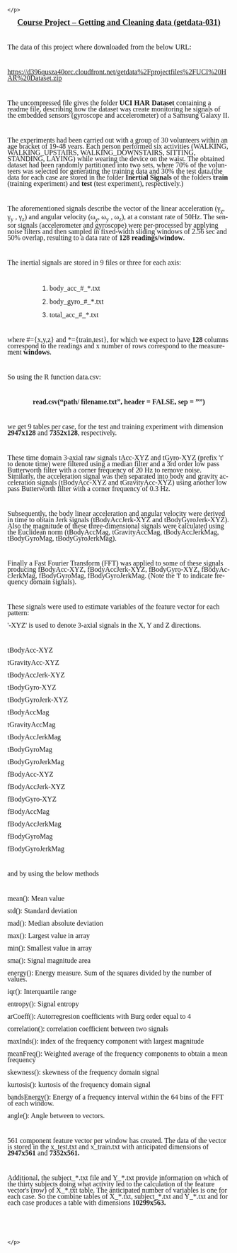 <html>
<head>
	<meta http-equiv="content-type" content="text/html; charset=windows-1252"/>
	<title></title>
	<meta name="generator" content="LibreOffice 4.4.3.2 (Windows)"/>
	<meta name="created" content="2015-08-17T13:34:58.022000000"/>
	<meta name="changed" content="2015-08-19T21:40:45.693000000"/>
	
</head>
<body lang="el-GR" dir="ltr">
<div title="header">
	<p lang="en-US" align="center" style="margin-bottom: 0.5cm; line-height: 100%">
	<br/>

	</p>
</div>
<p lang="en-US" align="center" style="margin-bottom: 0cm; line-height: 100%">
<font face="Times New Roman, serif"><font size="4" style="font-size: 14pt"><u><b><span lang="en-US">Course
Project &ndash; Getting and Cleaning data (</span>getdata-031<span lang="en-US">)</span></b></u></font></font></p>
<p lang="en-US" style="margin-bottom: 0cm; line-height: 100%"><br/>

</p>
<p style="margin-bottom: 0cm; line-height: 100%"><font face="Times New Roman, serif"><font size="3" style="font-size: 12pt"><span lang="en-US">The
data of </span><span lang="en-US">t</span><span lang="en-US">his
project where downloaded from the below URL:</span> </font></font>
</p>
<p style="margin-bottom: 0cm; line-height: 100%"><br/>

</p>
<p style="margin-bottom: 0cm; line-height: 100%"><font face="Times New Roman, serif"><font size="3" style="font-size: 12pt"><a href="https://d396qusza40orc.cloudfront.net/getdata%2Fprojectfiles%2FUCI%20HAR%20Dataset.zip">https://d396qusza40orc.cloudfront.net/getdata%2Fprojectfiles%2FUCI%20HAR%20Dataset.zip</a>
</font></font>
</p>
<p style="margin-bottom: 0cm; line-height: 100%"><br/>

</p>
<p style="margin-bottom: 0cm; line-height: 100%"><font face="Times New Roman, serif"><font size="3" style="font-size: 12pt">	<span lang="en-US">The
uncompressed file gives </span><span lang="en-US">the folder </span><span lang="en-US"><b>UCI
HAR </b></span><span lang="en-US"><b>Dataset</b></span><span lang="en-US"><b>
</b></span><span lang="en-US"><span style="font-weight: normal">containing
a readme file, describing </span></span><span lang="en-US"><span style="font-weight: normal">how
the dataset was create monitoring </span></span><span lang="en-US"><span style="font-weight: normal">he
signals</span></span><span lang="en-US"><span style="font-weight: normal">
of the </span></span><span lang="en-US"><span style="font-weight: normal">embedded</span></span><span lang="en-US"><span style="font-weight: normal">
sensors (</span></span><span lang="en-US"><span style="font-weight: normal">gyroscope</span></span><span lang="en-US"><span style="font-weight: normal">
and </span></span><span lang="en-US"><span style="font-weight: normal">accelerometer</span></span><span lang="en-US"><span style="font-weight: normal">)
of a Samsung Galaxy II.</span></span></font></font></p>
<p lang="en-US" style="margin-bottom: 0cm; font-weight: normal; line-height: 100%">
<br/>

</p>
<p lang="en-US" style="margin-bottom: 0cm; font-weight: normal; line-height: 100%">
<font face="Times New Roman, serif"><font size="3" style="font-size: 12pt">	The
experiments had been carried out with a group of 30 volunteers within
an age bracket of 19-48 years. Each person performed six activities
(WALKING, WALKING_UPSTAIRS, WALKING_DOWNSTAIRS, SITTING, STANDING,
LAYING) while wearing the device on the waist. The obtained dataset
had been randomly partitioned into two sets, where 70% of the
volunteers was selected for generating the training data and 30% the
test data.(the data for each case are stored in the folder <b>Inertial
Signals</b> of the folders <b>train </b>(training experiment) and
<b>test</b> (test experiment), respectively.)</font></font></p>
<p lang="en-US" style="margin-bottom: 0cm; font-weight: normal; line-height: 100%">
<br/>

</p>
<p style="margin-bottom: 0cm; line-height: 100%"><a name="tw-target-text"></a>
<font face="Times New Roman, serif"><font size="3" style="font-size: 12pt"><span lang="en-US"><span style="font-weight: normal">	The
aforementioned signals describe the vector of the linear acceleration
</span></span><span lang="en-US"><span style="font-weight: normal">(</span></span><span lang="el-GR"><span style="font-weight: normal">&gamma;</span></span><sub><span lang="el-GR"><span style="font-weight: normal">&chi;</span></span></sub><span lang="el-GR"><span style="font-weight: normal">,
&gamma;</span></span><sub><span lang="en-US"><span style="font-weight: normal">y</span></span></sub><span lang="en-US"><span style="font-weight: normal">
, </span></span><span lang="el-GR"><span style="font-weight: normal">&gamma;</span></span><sub><span lang="en-US"><span style="font-weight: normal">z</span></span></sub><span lang="en-US"><span style="font-weight: normal">)
and angular velocity (</span></span><span lang="el-GR"><span style="font-weight: normal">&omega;</span></span><sub><span lang="el-GR"><span style="font-weight: normal">&chi;</span></span></sub><span lang="el-GR"><span style="font-weight: normal">,
&omega;</span></span><sub><span lang="en-US"><span style="font-weight: normal">y</span></span></sub><span lang="en-US"><span style="font-weight: normal">
, </span></span><span lang="el-GR"><span style="font-weight: normal">&omega;</span></span><sub><span lang="en-US"><span style="font-weight: normal">z</span></span></sub><span lang="en-US"><span style="font-weight: normal">),
at a constant rate of 50Hz. The sensor signals (accelerometer and
gyroscope) were per-processed by applying noise filters and then
sampled in fixed-width sliding windows of 2.56 sec and 50% overlap,
</span></span><span lang="en-US"><span style="font-weight: normal">resulting
to a data rate of </span></span><span lang="en-US"><b>128
readings/window</b></span><span lang="en-US"><span style="font-weight: normal">.</span></span></font></font></p>
<p lang="en-US" style="margin-bottom: 0cm; font-weight: normal; line-height: 100%">
<br/>

</p>
<p lang="en-US" style="margin-bottom: 0cm; font-weight: normal; line-height: 100%">
<font face="Times New Roman, serif"><font size="3" style="font-size: 12pt">The
inertial signals are stored in 9 files or three for each axis:</font></font></p>
<p lang="en-US" style="margin-bottom: 0cm; font-weight: normal; line-height: 100%">
<br/>

</p>
<ol>
	<ol>
		<ol>
			<ol>
				<li/>
<p lang="en-US" style="margin-bottom: 0cm; font-weight: normal; line-height: 100%">
				<font face="Times New Roman, serif"><font size="3" style="font-size: 12pt">body_acc_#_*.txt</font></font></p>
				<li/>
<p lang="en-US" style="margin-bottom: 0cm; font-weight: normal; line-height: 100%">
				<font face="Times New Roman, serif"><font size="3" style="font-size: 12pt">body_gyro_#_*.txt</font></font></p>
				<li/>
<p lang="en-US" style="margin-bottom: 0cm; font-weight: normal; line-height: 100%">
				<font face="Times New Roman, serif"><font size="3" style="font-size: 12pt">total_acc_#_*.txt</font></font></p>
			</ol>
		</ol>
	</ol>
</ol>
<p lang="en-US" style="margin-bottom: 0cm; font-weight: normal; line-height: 100%">
<br/>

</p>
<p style="margin-bottom: 0cm; line-height: 100%"><a name="tw-target-text2"></a>
<font face="Times New Roman, serif"><font size="3" style="font-size: 12pt"><span lang="en-US"><span style="font-weight: normal">where
#={x,y,z} and *={train,test}, </span></span><span lang="en-US">for
which we expect to have </span><span lang="en-US"><b>128</b></span><span lang="en-US">
columns </span><span lang="en-US">correspond to the readings </span><span lang="en-US">and
x number of rows correspond to the measurement </span><span lang="en-US"><b>windows</b></span><span lang="en-US"><span style="font-weight: normal">.</span></span></font></font></p>
<p lang="en-US" style="margin-bottom: 0cm; font-weight: normal; line-height: 100%">
<br/>

</p>
<p lang="en-US" style="margin-bottom: 0cm; font-weight: normal; line-height: 100%">
<font face="Times New Roman, serif"><font size="3" style="font-size: 12pt">So
using the R function data.csv:</font></font></p>
<p lang="en-US" style="margin-bottom: 0cm; font-weight: normal; line-height: 100%">
<br/>

</p>
<p align="center" style="margin-bottom: 0cm; line-height: 100%"><font face="Times New Roman, serif"><font size="3" style="font-size: 12pt"><b><span lang="en-US">read.csv(&ldquo;path/
filename.txt&rdquo;, header = FALSE, sep = &rdquo;&rdquo;</span><span lang="en-US">)</span></b></font></font></p>
<p lang="en-US" style="margin-bottom: 0cm; font-weight: normal; line-height: 100%">
<br/>

</p>
<p style="margin-bottom: 0cm; line-height: 100%"><font face="Times New Roman, serif"><font size="3" style="font-size: 12pt"><span lang="en-US"><span style="font-weight: normal">w</span></span><span lang="en-US"><span style="font-weight: normal">e
get 9 tables per case, for the test and training experiment with
dimension </span></span><span lang="en-US"><b>29</b></span><span lang="en-US"><b>47</b></span><span lang="en-US"><b>x128</b></span><span lang="en-US"><span style="font-weight: normal">
and </span></span><span lang="en-US"><b>7352x128</b></span><span lang="en-US"><span style="font-weight: normal">,
respectively.</span></span></font></font></p>
<p lang="en-US" style="margin-bottom: 0cm; font-weight: normal; line-height: 100%">
<br/>

</p>
<p lang="en-US" style="margin-bottom: 0cm; font-weight: normal; line-height: 100%">
<font face="Times New Roman, serif"><font size="3" style="font-size: 12pt">	These
time domain 3-axial raw signals tAcc-XYZ and tGyro-XYZ (prefix 't' to
denote time) were filtered using a median filter and a 3rd order low
pass Butterworth filter with a corner frequency of 20 Hz to remove
noise. Similarly, the acceleration signal was then separated into
body and gravity acceleration signals (tBodyAcc-XYZ and
tGravityAcc-XYZ) using another low pass Butterworth filter with a
corner frequency of 0.3 Hz. </font></font>
</p>
<p lang="en-US" style="margin-bottom: 0cm; font-weight: normal; line-height: 100%">
<br/>

</p>
<p lang="en-US" style="margin-bottom: 0cm; font-weight: normal; line-height: 100%">
<font face="Times New Roman, serif"><font size="3" style="font-size: 12pt">	Subsequently,
the body linear acceleration and angular velocity were derived in
time to obtain Jerk signals (tBodyAccJerk-XYZ and tBodyGyroJerk-XYZ).
Also the magnitude of these three-dimensional signals were calculated
using the Euclidean norm (tBodyAccMag, tGravityAccMag,
tBodyAccJerkMag, tBodyGyroMag, tBodyGyroJerkMag). </font></font>
</p>
<p lang="en-US" style="margin-bottom: 0cm; font-weight: normal; line-height: 100%">
<br/>

</p>
<p lang="en-US" style="margin-bottom: 0cm; font-weight: normal; line-height: 100%">
<font face="Times New Roman, serif"><font size="3" style="font-size: 12pt">	Finally
a Fast Fourier Transform (FFT) was applied to some of these signals
producing fBodyAcc-XYZ, fBodyAccJerk-XYZ, fBodyGyro-XYZ,
fBodyAccJerkMag, fBodyGyroMag, fBodyGyroJerkMag. (Note the 'f' to
indicate frequency domain signals). </font></font>
</p>
<p lang="en-US" style="margin-bottom: 0cm; font-weight: normal; line-height: 100%">
<br/>

</p>
<p lang="en-US" style="margin-bottom: 0cm; font-weight: normal; line-height: 100%">
<font face="Times New Roman, serif"><font size="3" style="font-size: 12pt">	These
signals were used to estimate variables of the feature vector for
each pattern:  </font></font>
</p>
<p lang="en-US" style="margin-bottom: 0cm; font-weight: normal; line-height: 100%">
<font face="Times New Roman, serif"><font size="3" style="font-size: 12pt">'-XYZ'
is used to denote 3-axial signals in the X, Y and Z directions.</font></font></p>
<p lang="en-US" style="margin-bottom: 0cm; font-weight: normal; line-height: 100%">
<br/>

</p>
<p lang="en-US" style="margin-bottom: 0cm; font-weight: normal; line-height: 100%">
<font face="Times New Roman, serif"><font size="3" style="font-size: 12pt">tBodyAcc-XYZ</font></font></p>
<p lang="en-US" style="margin-bottom: 0cm; font-weight: normal; line-height: 100%">
<font face="Times New Roman, serif"><font size="3" style="font-size: 12pt">tGravityAcc-XYZ</font></font></p>
<p lang="en-US" style="margin-bottom: 0cm; font-weight: normal; line-height: 100%">
<font face="Times New Roman, serif"><font size="3" style="font-size: 12pt">tBodyAccJerk-XYZ</font></font></p>
<p lang="en-US" style="margin-bottom: 0cm; font-weight: normal; line-height: 100%">
<font face="Times New Roman, serif"><font size="3" style="font-size: 12pt">tBodyGyro-XYZ</font></font></p>
<p lang="en-US" style="margin-bottom: 0cm; font-weight: normal; line-height: 100%">
<font face="Times New Roman, serif"><font size="3" style="font-size: 12pt">tBodyGyroJerk-XYZ</font></font></p>
<p lang="en-US" style="margin-bottom: 0cm; font-weight: normal; line-height: 100%">
<font face="Times New Roman, serif"><font size="3" style="font-size: 12pt">tBodyAccMag</font></font></p>
<p lang="en-US" style="margin-bottom: 0cm; font-weight: normal; line-height: 100%">
<font face="Times New Roman, serif"><font size="3" style="font-size: 12pt">tGravityAccMag</font></font></p>
<p lang="en-US" style="margin-bottom: 0cm; font-weight: normal; line-height: 100%">
<font face="Times New Roman, serif"><font size="3" style="font-size: 12pt">tBodyAccJerkMag</font></font></p>
<p lang="en-US" style="margin-bottom: 0cm; font-weight: normal; line-height: 100%">
<font face="Times New Roman, serif"><font size="3" style="font-size: 12pt">tBodyGyroMag</font></font></p>
<p lang="en-US" style="margin-bottom: 0cm; font-weight: normal; line-height: 100%">
<font face="Times New Roman, serif"><font size="3" style="font-size: 12pt">tBodyGyroJerkMag</font></font></p>
<p lang="en-US" style="margin-bottom: 0cm; font-weight: normal; line-height: 100%">
<font face="Times New Roman, serif"><font size="3" style="font-size: 12pt">fBodyAcc-XYZ</font></font></p>
<p lang="en-US" style="margin-bottom: 0cm; font-weight: normal; line-height: 100%">
<font face="Times New Roman, serif"><font size="3" style="font-size: 12pt">fBodyAccJerk-XYZ</font></font></p>
<p lang="en-US" style="margin-bottom: 0cm; font-weight: normal; line-height: 100%">
<font face="Times New Roman, serif"><font size="3" style="font-size: 12pt">fBodyGyro-XYZ</font></font></p>
<p lang="en-US" style="margin-bottom: 0cm; font-weight: normal; line-height: 100%">
<font face="Times New Roman, serif"><font size="3" style="font-size: 12pt">fBodyAccMag</font></font></p>
<p lang="en-US" style="margin-bottom: 0cm; font-weight: normal; line-height: 100%">
<font face="Times New Roman, serif"><font size="3" style="font-size: 12pt">fBodyAccJerkMag</font></font></p>
<p lang="en-US" style="margin-bottom: 0cm; font-weight: normal; line-height: 100%">
<font face="Times New Roman, serif"><font size="3" style="font-size: 12pt">fBodyGyroMag</font></font></p>
<p lang="en-US" style="margin-bottom: 0cm; font-weight: normal; line-height: 100%">
<font face="Times New Roman, serif"><font size="3" style="font-size: 12pt">fBodyGyroJerkMag</font></font></p>
<p lang="en-US" style="margin-bottom: 0cm; font-weight: normal; line-height: 100%">
<br/>

</p>
<p lang="en-US" style="margin-bottom: 0cm; font-weight: normal; line-height: 100%">
<font face="Times New Roman, serif"><font size="3" style="font-size: 12pt">and
by using the below methods </font></font>
</p>
<p lang="en-US" style="margin-bottom: 0cm; font-weight: normal; line-height: 100%">
<br/>

</p>
<p lang="en-US" style="margin-bottom: 0cm; font-weight: normal; line-height: 100%">
<font face="Times New Roman, serif"><font size="3" style="font-size: 12pt">mean():
Mean value</font></font></p>
<p lang="en-US" style="margin-bottom: 0cm; font-weight: normal; line-height: 100%">
<font face="Times New Roman, serif"><font size="3" style="font-size: 12pt">std():
Standard deviation</font></font></p>
<p lang="en-US" style="margin-bottom: 0cm; font-weight: normal; line-height: 100%">
<font face="Times New Roman, serif"><font size="3" style="font-size: 12pt">mad():
Median absolute deviation </font></font>
</p>
<p lang="en-US" style="margin-bottom: 0cm; font-weight: normal; line-height: 100%">
<font face="Times New Roman, serif"><font size="3" style="font-size: 12pt">max():
Largest value in array</font></font></p>
<p lang="en-US" style="margin-bottom: 0cm; font-weight: normal; line-height: 100%">
<font face="Times New Roman, serif"><font size="3" style="font-size: 12pt">min():
Smallest value in array</font></font></p>
<p lang="en-US" style="margin-bottom: 0cm; font-weight: normal; line-height: 100%">
<font face="Times New Roman, serif"><font size="3" style="font-size: 12pt">sma():
Signal magnitude area</font></font></p>
<p lang="en-US" style="margin-bottom: 0cm; font-weight: normal; line-height: 100%">
<font face="Times New Roman, serif"><font size="3" style="font-size: 12pt">energy():
Energy measure. Sum of the squares divided by the number of values. </font></font>
</p>
<p lang="en-US" style="margin-bottom: 0cm; font-weight: normal; line-height: 100%">
<font face="Times New Roman, serif"><font size="3" style="font-size: 12pt">iqr():
Interquartile range </font></font>
</p>
<p lang="en-US" style="margin-bottom: 0cm; font-weight: normal; line-height: 100%">
<font face="Times New Roman, serif"><font size="3" style="font-size: 12pt">entropy():
Signal entropy</font></font></p>
<p lang="en-US" style="margin-bottom: 0cm; font-weight: normal; line-height: 100%">
<font face="Times New Roman, serif"><font size="3" style="font-size: 12pt">arCoeff():
Autorregresion coefficients with Burg order equal to 4</font></font></p>
<p lang="en-US" style="margin-bottom: 0cm; font-weight: normal; line-height: 100%">
<font face="Times New Roman, serif"><font size="3" style="font-size: 12pt">correlation():
correlation coefficient between two signals</font></font></p>
<p lang="en-US" style="margin-bottom: 0cm; font-weight: normal; line-height: 100%">
<font face="Times New Roman, serif"><font size="3" style="font-size: 12pt">maxInds():
index of the frequency component with largest magnitude</font></font></p>
<p lang="en-US" style="margin-bottom: 0cm; font-weight: normal; line-height: 100%">
<font face="Times New Roman, serif"><font size="3" style="font-size: 12pt">meanFreq():
Weighted average of the frequency components to obtain a mean
frequency</font></font></p>
<p lang="en-US" style="margin-bottom: 0cm; font-weight: normal; line-height: 100%">
<font face="Times New Roman, serif"><font size="3" style="font-size: 12pt">skewness():
skewness of the frequency domain signal </font></font>
</p>
<p lang="en-US" style="margin-bottom: 0cm; font-weight: normal; line-height: 100%">
<font face="Times New Roman, serif"><font size="3" style="font-size: 12pt">kurtosis():
kurtosis of the frequency domain signal </font></font>
</p>
<p lang="en-US" style="margin-bottom: 0cm; font-weight: normal; line-height: 100%">
<font face="Times New Roman, serif"><font size="3" style="font-size: 12pt">bandsEnergy():
Energy of a frequency interval within the 64 bins of the FFT of each
window.</font></font></p>
<p lang="en-US" style="margin-bottom: 0cm; font-weight: normal; line-height: 100%">
<font face="Times New Roman, serif"><font size="3" style="font-size: 12pt">angle():
Angle between to vectors.</font></font></p>
<p lang="en-US" style="margin-bottom: 0cm; font-weight: normal; line-height: 100%">
<br/>

</p>
<p style="margin-bottom: 0cm; line-height: 100%"><a name="tw-target-text4"></a>
<font face="Times New Roman, serif"><font size="3" style="font-size: 12pt"><span lang="en-US"><span style="font-weight: normal">561
component</span></span><span lang="en-US"><span style="font-weight: normal">
</span></span><span lang="en-US"><span style="font-weight: normal">feature
vector per window </span></span><span lang="en-US"><span style="font-weight: normal">has
created. The data of the vector is stored in</span></span><span lang="en-US"><span style="font-weight: normal">
the </span></span><span lang="en-US"><span style="font-weight: normal">x_</span></span><span lang="en-US"><span style="font-weight: normal">test.txt
and x_train.txt with anticipated dimensions </span></span><span lang="en-US"><span style="font-weight: normal">of</span></span><span lang="en-US"><b>
29</b></span><span lang="en-US"><b>47</b></span><span lang="en-US"><b>x561</b></span><span lang="en-US"><span style="font-weight: normal">
and </span></span><span lang="en-US"><b>7352x561.</b></span><span lang="en-US"><span style="font-weight: normal">
</span></span></font></font>
</p>
<p lang="en-US" style="margin-bottom: 0cm; font-weight: normal; line-height: 100%">
<br/>

</p>
<p style="margin-bottom: 0cm; line-height: 100%"><a name="tw-target-text5"></a>
<font face="Times New Roman, serif"><font size="3" style="font-size: 12pt"><span lang="en-US"><span style="font-weight: normal">	</span></span><span lang="en-US"><span style="font-weight: normal">Additional,
the subject_*.txt file and Y_*.txt provide information on which of
the thirty subjects </span></span><span lang="en-US"><span style="font-weight: normal">doing
what</span></span><span lang="en-US"><span style="font-weight: normal">
activity </span></span><span lang="en-US">led to the calculation </span><span lang="en-US">of
the</span><span lang="en-US"><span style="font-weight: normal">
feature vector</span></span><span lang="en-US"><span style="font-weight: normal">'s</span></span><span lang="en-US"><span style="font-weight: normal">
(row) of X_*.txt table.</span></span><span lang="en-US"><span style="font-weight: normal">
The anticipated number of variables is one for each case.	</span></span><span lang="en-US"><span style="font-weight: normal">So
the combine tables of X_*.txt, subject_*.txt and Y_*.txt and for each
case produces a table with dimensions </span></span><span lang="en-US"><b>10299x563.</b></span><span lang="en-US"><span style="font-weight: normal">
</span></span><span lang="en-US"><span style="font-weight: normal">	</span></span></font></font></p>
<p lang="en-US" style="margin-bottom: 0cm; font-weight: normal; line-height: 100%">
<font face="Times New Roman, serif"><font size="3" style="font-size: 12pt">	</font></font></p>
<p lang="en-US" style="margin-bottom: 0cm; font-weight: normal; line-height: 100%">
<br/>

</p>
<div title="footer">
	<p lang="en-US" align="center" style="margin-top: 0.5cm; margin-bottom: 0cm; line-height: 100%">
	<br/>

	</p>
</div>
</body>
</html>
